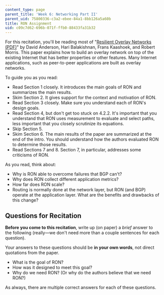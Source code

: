 ```yaml
---
content_type: page
parent_title: 'Week 6: Networking Part II'
parent_uid: 75800336-c3a2-ebee-84a1-8bb126a5a60b
title: RON Assignment
uid: c09c7d62-696b-071f-ffb0-88433fa31b32
---
```


For this recitation, you'll be reading most of "[Resilient Overlay Networks (PDF)](http://nms.lcs.mit.edu/papers/ron-sosp2001.pdf)" by David Anderson, Hari Balakishnan, Frans Kaashoek, and Robert Morris. This paper explains how to build an overlay network on top of the existing Internet that has better properties or other features. Many Internet applications, such as peer-to-peer applications are built as overlay networks.

To guide you as you read:

*   Read Section 1 closely. It introduces the main goals of RON and summarizes the main results.
*   Skim Section 2. It gives support for the context and motivation of RON.
*   Read Section 3 closely. Make sure you understand each of RON's design goals.
*   Read Section 4, but don't get too stuck on 4.2.2. It's important that you understand that RON uses measurement to evaluate and select paths, less important that you closely scrutinize its equations.
*   Skip Section 5.
*   Skim Section 6. The main results of the paper are summarized at the end of the intro. You should understand how the authors evaluated RON to determine those results.
*   Read Sections 7 and 8. Section 7, in particular, addresses some criticisms of RON.

As you read, think about:

*   Why is RON able to overcome failures that BGP can't?
*   Why does RON collect different application metrics?
*   How far does RON scale?
*   Routing is normally done at the network layer, but RON (and BGP) operate at the application layer. What are the benefits and drawbacks of this change?

Questions for Recitation
------------------------

**Before you come to this recitation**, write up (on paper) a _brief_ answer to the following (really—we don't need more than a couple sentences for each question).  

Your answers to these questions should be **in your own words**, not direct quotations from the paper.

*   What is the goal of RON?
*   How was it designed to meet this goal?
*   Why do we need RON? (Or why do the authors believe that we need RON?)

As always, there are multiple correct answers for each of these questions.